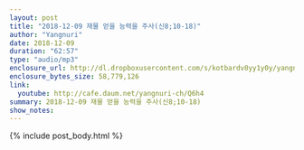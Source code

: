 ```yaml
---
layout: post
title: "2018-12-09 재물 얻을 능력을 주사(신8;10-18)"
author: "Yangnuri"
date: 2018-12-09
duration: "62:57"
type: "audio/mp3"
enclosure_url: http://dl.dropboxusercontent.com/s/kotbardv0yy1y0y/yangnurichurch181209.mp3
enclosure_bytes_size: 58,779,126
link:
  youtube: http://cafe.daum.net/yangnuri-ch/Q6h4
summary: 2018-12-09 재물 얻을 능력을 주사(신8;10-18)
show_notes:
---
```


{% include post_body.html %}
